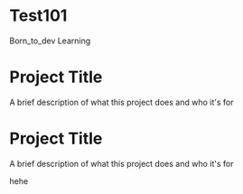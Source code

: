 # Test101
Born_to_dev Learning

# Project Title

A brief description of what this project does and who it's for

# Project Title

A brief description of what this project does and who it's for

hehe